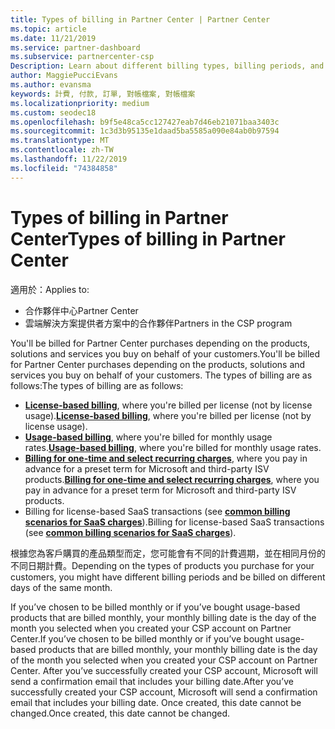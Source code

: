 ```yaml
---
title: Types of billing in Partner Center | Partner Center
ms.topic: article
ms.date: 11/21/2019
ms.service: partner-dashboard
ms.subservice: partnercenter-csp
Description: Learn about different billing types, billing periods, and billing dates you might see in Partner Center.
author: MaggiePucciEvans
ms.author: evansma
keywords: 計費, 付款, 訂單, 對帳檔案, 對帳檔案
ms.localizationpriority: medium
ms.custom: seodec18
ms.openlocfilehash: b9f5e48ca5cc127427eab7d46eb21071baa3403c
ms.sourcegitcommit: 1c3d3b95135e1daad5ba5585a090e84ab0b97594
ms.translationtype: MT
ms.contentlocale: zh-TW
ms.lasthandoff: 11/22/2019
ms.locfileid: "74384858"
---
```

# <a name="types-of-billing-in-partner-center"></a><span data-ttu-id="3b0e6-104">Types of billing in Partner Center</span><span class="sxs-lookup"><span data-stu-id="3b0e6-104">Types of billing in Partner Center</span></span>

<span data-ttu-id="3b0e6-105">適用於：</span><span class="sxs-lookup"><span data-stu-id="3b0e6-105">Applies to:</span></span>

- <span data-ttu-id="3b0e6-106">合作夥伴中心</span><span class="sxs-lookup"><span data-stu-id="3b0e6-106">Partner Center</span></span>
- <span data-ttu-id="3b0e6-107">雲端解決方案提供者方案中的合作夥伴</span><span class="sxs-lookup"><span data-stu-id="3b0e6-107">Partners in the CSP program</span></span>

<span data-ttu-id="3b0e6-108">You'll be billed for Partner Center purchases depending on the products, solutions and services you buy on behalf of your customers.</span><span class="sxs-lookup"><span data-stu-id="3b0e6-108">You'll be billed for Partner Center purchases depending on the products, solutions and services you buy on behalf of your customers.</span></span> <span data-ttu-id="3b0e6-109">The types of billing are as follows:</span><span class="sxs-lookup"><span data-stu-id="3b0e6-109">The types of billing are as follows:</span></span>

- <span data-ttu-id="3b0e6-110">[**License-based billing**](license-based-billing.md), where you're billed per license (not by license usage).</span><span class="sxs-lookup"><span data-stu-id="3b0e6-110">[**License-based billing**](license-based-billing.md), where you're billed per license (not by license usage).</span></span>
- <span data-ttu-id="3b0e6-111">[**Usage-based billing**](usage-based-billing.md), where you're billed for monthly usage rates.</span><span class="sxs-lookup"><span data-stu-id="3b0e6-111">[**Usage-based billing**](usage-based-billing.md), where you're billed for monthly usage rates.</span></span>
- <span data-ttu-id="3b0e6-112">[**Billing for one-time and select recurring charges**](one-time-and-recurring-billing.md), where you pay in advance for a preset term for Microsoft and third-party ISV products.</span><span class="sxs-lookup"><span data-stu-id="3b0e6-112">[**Billing for one-time and select recurring charges**](one-time-and-recurring-billing.md), where you pay in advance for a preset term for Microsoft and third-party ISV products.</span></span>
- <span data-ttu-id="3b0e6-113">Billing for license-based SaaS transactions (see [**common billing scenarios for SaaS charges**](common-billing-scenarios-saas.md)).</span><span class="sxs-lookup"><span data-stu-id="3b0e6-113">Billing for license-based SaaS transactions (see [**common billing scenarios for SaaS charges**](common-billing-scenarios-saas.md)).</span></span>

<span data-ttu-id="3b0e6-114">根據您為客戶購買的產品類型而定，您可能會有不同的計費週期，並在相同月份的不同日期計費。</span><span class="sxs-lookup"><span data-stu-id="3b0e6-114">Depending on the types of products you purchase for your customers, you might have different billing periods and be billed on different days of the same month.</span></span>

<span data-ttu-id="3b0e6-115">If you’ve chosen to be billed monthly or if you’ve bought usage-based products that are billed monthly, your monthly billing date is the day of the month you selected when you created your CSP account on Partner Center.</span><span class="sxs-lookup"><span data-stu-id="3b0e6-115">If you’ve chosen to be billed monthly or if you’ve bought usage-based products that are billed monthly, your monthly billing date is the day of the month you selected when you created your CSP account on Partner Center.</span></span> <span data-ttu-id="3b0e6-116">After you’ve successfully created your CSP account, Microsoft will send a confirmation email that includes your billing date.</span><span class="sxs-lookup"><span data-stu-id="3b0e6-116">After you’ve successfully created your CSP account, Microsoft will send a confirmation email that includes your billing date.</span></span> <span data-ttu-id="3b0e6-117">Once created, this date cannot be changed.</span><span class="sxs-lookup"><span data-stu-id="3b0e6-117">Once created, this date cannot be changed.</span></span>
